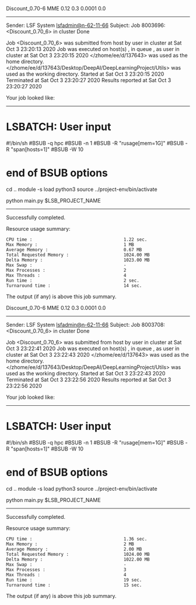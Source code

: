 Discount_0.70-6 MME 0.12 0.3 0.0001 0.0

------------------------------------------------------------
Sender: LSF System <lsfadmin@n-62-11-66>
Subject: Job 8003696: <Discount_0.70_6> in cluster <dcc> Done

Job <Discount_0.70_6> was submitted from host <n-62-30-5> by user <s183905> in cluster <dcc> at Sat Oct  3 23:20:13 2020
Job was executed on host(s) <n-62-11-66>, in queue <hpc>, as user <s183905> in cluster <dcc> at Sat Oct  3 23:20:15 2020
</zhome/ee/d/137643> was used as the home directory.
</zhome/ee/d/137643/Desktop/DeepAI/DeepLearningProject/Utils> was used as the working directory.
Started at Sat Oct  3 23:20:15 2020
Terminated at Sat Oct  3 23:20:27 2020
Results reported at Sat Oct  3 23:20:27 2020

Your job looked like:

------------------------------------------------------------
# LSBATCH: User input
#!/bin/sh
#BSUB -q hpc
#BSUB -n 1
#BSUB -R "rusage[mem=1G]"
#BSUB -R "span[hosts=1]"
#BSUB -W 10
# end of BSUB options
cd ..
module -s load python3
source ../project-env/bin/activate

python main.py $LSB_PROJECT_NAME


------------------------------------------------------------

Successfully completed.

Resource usage summary:

    CPU time :                                   1.22 sec.
    Max Memory :                                 1 MB
    Average Memory :                             0.67 MB
    Total Requested Memory :                     1024.00 MB
    Delta Memory :                               1023.00 MB
    Max Swap :                                   -
    Max Processes :                              2
    Max Threads :                                4
    Run time :                                   2 sec.
    Turnaround time :                            14 sec.

The output (if any) is above this job summary.

Discount_0.70-6 MME 0.12 0.3 0.0001 0.0

------------------------------------------------------------
Sender: LSF System <lsfadmin@n-62-11-66>
Subject: Job 8003708: <Discount_0.70_6> in cluster <dcc> Done

Job <Discount_0.70_6> was submitted from host <n-62-30-5> by user <s183905> in cluster <dcc> at Sat Oct  3 23:22:41 2020
Job was executed on host(s) <n-62-11-66>, in queue <hpc>, as user <s183905> in cluster <dcc> at Sat Oct  3 23:22:43 2020
</zhome/ee/d/137643> was used as the home directory.
</zhome/ee/d/137643/Desktop/DeepAI/DeepLearningProject/Utils> was used as the working directory.
Started at Sat Oct  3 23:22:43 2020
Terminated at Sat Oct  3 23:22:56 2020
Results reported at Sat Oct  3 23:22:56 2020

Your job looked like:

------------------------------------------------------------
# LSBATCH: User input
#!/bin/sh
#BSUB -q hpc
#BSUB -n 1
#BSUB -R "rusage[mem=1G]"
#BSUB -R "span[hosts=1]"
#BSUB -W 10
# end of BSUB options
cd ..
module -s load python3
source ../project-env/bin/activate

python main.py $LSB_PROJECT_NAME


------------------------------------------------------------

Successfully completed.

Resource usage summary:

    CPU time :                                   1.36 sec.
    Max Memory :                                 2 MB
    Average Memory :                             2.00 MB
    Total Requested Memory :                     1024.00 MB
    Delta Memory :                               1022.00 MB
    Max Swap :                                   -
    Max Processes :                              3
    Max Threads :                                4
    Run time :                                   19 sec.
    Turnaround time :                            15 sec.

The output (if any) is above this job summary.

